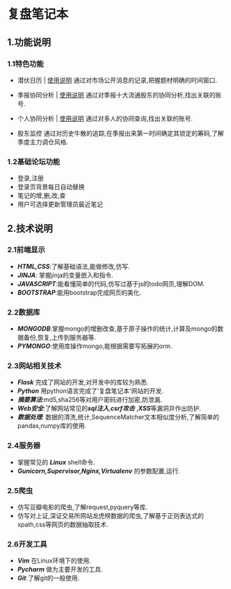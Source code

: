 # 复盘笔记本
## 1.功能说明
### 1.1特色功能

- 潜伏日历 | [使用说明](https://www.jianshu.com/p/6bd4e06d6ce6)
通过对市场公开消息的记录,把握题材明确的时间窗口.

- 季报协同分析 | [使用说明](https://www.jianshu.com/p/9c6381e72041)
通过对季报十大流通股东的协同分析,找出关联的账号.

- 个人协同分析 |  [使用说明](https://www.jianshu.com/p/ca77ffb3479b)
通过对多人的协同查询,找出关联的账号.

- 股东监控 
通过对历史牛散的追踪,在季报出来第一时间确定其锁定的筹码,了解季度主力调仓风格.

### 1.2基础论坛功能
- 登录,注册
- 登录页背景每日自动替换
- 笔记的增,删,改,查
- 用户可选择更新管理员最近笔记

## 2.技术说明
### 2.1前端显示
- ***HTML,CSS***:了解基础语法,能做修改,仿写.
- ***JINJA***: 掌握jinja的变量嵌入和指令.
- ***JAVASCRIPT***:能看懂简单的代码,仿写过基于js的todo网页,理解DOM.
- ***BOOTSTRAP***:能用bootstrap完成网页的美化.

### 2.2数据库
- ***MONGODB***:掌握mongo的增删改查,基于原子操作的统计,计算及mongo的数据备份,恢复,上传到服务器等.
- ***PYMONGO***:使用库操作mongo,能根据需要写拓展的orm.

### 2.3网站相关技术
- ***Flask*** 完成了网站的开发,对开发中的库较为熟悉.
- ***Python*** 用python语言完成了'复盘笔记本'网站的开发.
- ***摘要算法***:md5,sha256等对用户密码进行加密,防泄漏.
- ***Web安全***:了解网站常见的***sql注入***,***csrf攻击*** ,***XSS***等漏洞并作出防护.
- ***数据处理***: 数据的清洗,统计,SequenceMatcher文本相似度分析,了解简单的pandas,numpy库的使用. 

### 2.4服务器
- 掌握常见的 ***Linux*** shell命令.
- ***Gunicorn,Supervisor,Nginx,Virtualenv*** 的参数配置,运行.

### 2.5爬虫
- 仿写豆瓣电影的爬虫,了解request,pyquery等库.
- 仿写对上证,深证交易所网站龙虎榜数据的爬虫,了解基于正则表达式的xpath,css等网页的数据抽取技术.


### 2.6开发工具
- ***Vim*** 在Linux环境下的使用.
- ***Pycharm*** 做为主要开发的工具.
- ***Git***:了解git的一般使用.


